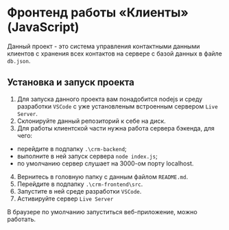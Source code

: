 # Фронтенд работы «Клиенты» (JavaScript)

Данный проект - это система управления контактными данными клиентов
с хранения всех контактов на сервере с базой данных в файле `db.json`.

## Установка и запуск проекта

1. Для запуска данного проекта вам понадобится nodejs и среду разработки `VSCode`
   с уже установленым встроенным сервером `Live Server`.
2. Склонируйте данный репозиторий к себе на диск.
3. Для работы клиентской части нужна работа сервера бэкенда, для чего:

- перейдите в подпапку `.\crm-backend`;
- выполните в ней запуск сервера `node index.js`;
- по умолчанию сервер слушает на 3000-ом порту localhost.

4. Вернитесь в головную папку с данным файлом `README.md`.
5. Перейдите в подпапку `.\crm-frontend\src`.
6. Запустите в ней среде разработки `VSCode`.
7. Астивируйте сервер `Live Server`

В браузере по умолчанию запуститься веб-приложение, можно работать.
